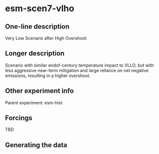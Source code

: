 <!--- This file contains a number of sections -->
<!--- They are bounded by comments like this -->
<!--- Do not edit these sections by hand -->
<!--- Start title -->
# esm-scen7-vlho
<!--- End title -->

## One-line description

<!--- Start one-line-description -->
Very Low Scenario after High Overshoot
<!--- End one-line-description -->

## Longer description

<!--- Start longer-description -->
Scenario with similar endof-century temperature impact to VLLO, but with less aggressive near-term mitigation and large reliance on net negative emissions, resulting in a higher overshoot.
<!--- End longer-description -->

## Other experiment info

<!--- Start other-experiment-info -->
Parent experiment: esm-hist
<!--- End other-experiment-info -->

## Forcings

<!--- Start forcings -->
TBD
<!--- End forcings -->

## Generating the data

<!--- TODO: auto-generate this -->
